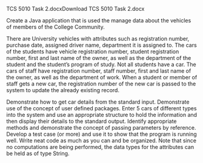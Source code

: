 TCS 5010 Task 2.docxDownload TCS 5010 Task 2.docx

Create a Java application that is used the manage data about the vehicles of members of the College Community.

There are University vehicles with attributes such as registration number, purchase date, assigned driver name, department it is assigned to. The cars of the students have vehicle registration number, student registration number, first and last name of the owner, as well as the department of the student and the student’s program of study. Not all students have a car. The cars of staff have registration number, staff number, first and last name of the owner, as well as the department of work. When a student or member of staff gets a new car, the registration number of the new car is passed to the system to update the already existing record.

Demonstrate how to get car details from the standard input.
Demonstrate use of the concept of user defined packages.
Enter 5 cars of different types into the system and use an appropriate structure to hold the information and then display their details to the standard output.
Identify appropriate methods and demonstrate the concept of passing parameters by reference.
Develop a test case (or more) and use it to show that the program is running well.
Write neat code as much as you can and be organized.
Note that since no computations are being performed, the data types for the attributes can be held as of type String.

